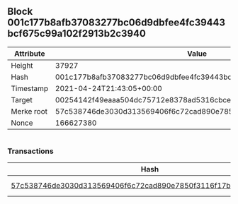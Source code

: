 ## Block 001c177b8afb37083277bc06d9dbfee4fc39443bcf675c99a102f2913b2c3940

Attribute | Value
--- | ---
Height | 37927
Hash | 001c177b8afb37083277bc06d9dbfee4fc39443bcf675c99a102f2913b2c3940
Timestamp | 2021-04-24T21:43:05+00:00
Target | 00254142f49eaaa504dc75712e8378ad5316cbcead634704b3734b6271167cc4
Merke root | 57c538746de3030d313569406f6c72cad890e7850f3116f17bcce996afd1abbe
Nonce | 166627380

```

```

### Transactions

Hash | Amount
--- | ---
[57c538746de3030d313569406f6c72cad890e7850f3116f17bcce996afd1abbe](57c538746de3030d313569406f6c72cad890e7850f3116f17bcce996afd1abbe.md) | 10.00000000 SKEPTI 
